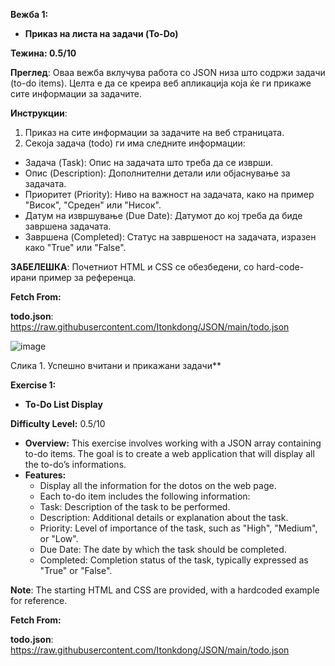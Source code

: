 ﻿**Вежба 1:**

- **Приказ на листа на задачи (To-Do)**

**Тежина: 0.5/10**

**Преглед**: Оваа вежба вклучува работа со JSON низа што содржи задачи (to-do items). Целта е да се креира веб апликација која ќе ги прикаже сите информации за задачите.

**Инструкции**:

1. Приказ на сите информации за задачите на веб страницата.
1. Секоја задача (todo) ги има следните информации:
- Задача (Task): Опис на задачата што треба да се изврши.
- Опис (Description): Дополнителни детали или објаснување за задачата.
- Приоритет (Priority): Ниво на важност на задачата, како на пример "Висок", "Среден" или "Нисок".
- Датум на извршување (Due Date): Датумот до кој треба да биде завршена задачата.
- Завршена (Completed): Статус на завршеност на задачата, изразен како "True" или "False".

**ЗАБЕЛЕШКА**: Почетниот HTML и CSS се обезбедени, со hard-code-ирани пример за референца.

**Fetch From:**

**todo.json**: https://raw.githubusercontent.com/Itonkdong/JSON/main/todo.json

![image](Content/Aspose.Words.2475fb3d-5a0c-4532-9a28-03aed2c3737a.001.png)

Слика 1. Успешно вчитани и прикажани задачи**

**Exercise 1:**

- **To-Do List Display**

**Difficulty Level:** 0.5/10
- **Overview:** This exercise involves working with a JSON array containing to-do items. The goal is to create a web application that will display all the to-do’s informations. 
- **Features:**
  - Display all the information for the dotos on the web page. 
  - Each to-do item includes the following information:
  - Task: Description of the task to be performed.
  - Description: Additional details or explanation about the task.
  - Priority: Level of importance of the task, such as "High", "Medium", or "Low".
  - Due Date: The date by which the task should be completed.
  - Completed: Completion status of the task, typically expressed as "True" or "False".

**Note**: The starting HTML and CSS are provided, with a hardcoded example for reference.

**Fetch From:**

**todo.json**: https://raw.githubusercontent.com/Itonkdong/JSON/main/todo.json
